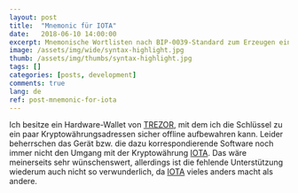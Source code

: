 ```yaml
---
layout: post
title:  "Mnemonic für IOTA"
date:   2018-06-10 14:00:00
excerpt: Mnemonische Wortlisten nach BIP-0039-Standard zum Erzeugen eines IOTA-Seeds nutzen. 
image: /assets/img/wide/syntax-highlight.jpg
thumb: /assets/img/thumbs/syntax-highlight.jpg
tags: []
categories: [posts, development]
comments: true
lang: de
ref: post-mnemonic-for-iota
---
```


Ich besitze ein Hardware-Wallet von [TREZOR](https://trezor.io), mit dem ich die Schlüssel zu ein paar Kryptowährungsadressen sicher offline aufbewahren kann. Leider beherrschen das Gerät bzw. die dazu korrespondierende Software noch immer nicht den Umgang mit der Kryptowährung [IOTA](https://iota.org). Das wäre meinerseits sehr wünschenswert, allerdings ist die fehlende Unterstützung wiederum auch nicht so verwunderlich, da [IOTA](https://iota.org) vieles anders macht als andere.

